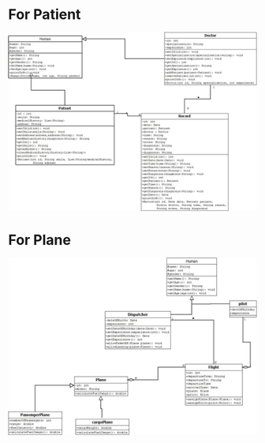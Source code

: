 # For Patient
![](https://github.com/nekruz03/Senla-Courses/blob/Task-2/Task-2/2/Patient_2.jpeg)

# For Plane
![](https://github.com/nekruz03/Senla-Courses/blob/Task-2/Task-2/2/plane_2n.jpeg)


